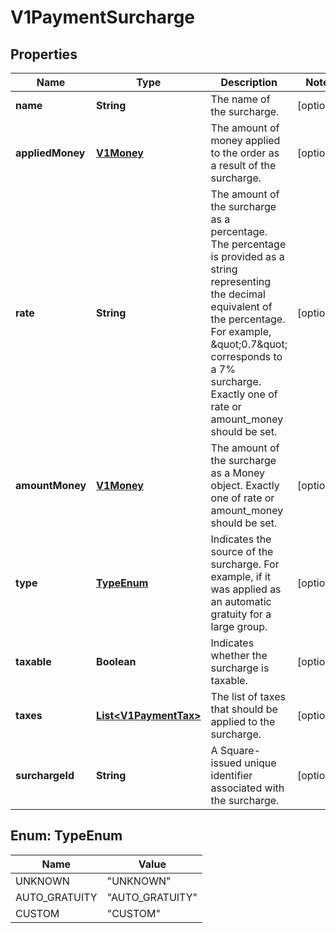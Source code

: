 
# V1PaymentSurcharge

## Properties
Name | Type | Description | Notes
------------ | ------------- | ------------- | -------------
**name** | **String** | The name of the surcharge. |  [optional]
**appliedMoney** | [**V1Money**](V1Money.md) | The amount of money applied to the order as a result of the surcharge. |  [optional]
**rate** | **String** | The amount of the surcharge as a percentage. The percentage is provided as a string representing the decimal equivalent of the percentage. For example, \&quot;0.7\&quot; corresponds to a 7% surcharge. Exactly one of rate or amount_money should be set. |  [optional]
**amountMoney** | [**V1Money**](V1Money.md) | The amount of the surcharge as a Money object. Exactly one of rate or amount_money should be set. |  [optional]
**type** | [**TypeEnum**](#TypeEnum) | Indicates the source of the surcharge. For example, if it was applied as an automatic gratuity for a large group. |  [optional]
**taxable** | **Boolean** | Indicates whether the surcharge is taxable. |  [optional]
**taxes** | [**List&lt;V1PaymentTax&gt;**](V1PaymentTax.md) | The list of taxes that should be applied to the surcharge. |  [optional]
**surchargeId** | **String** | A Square-issued unique identifier associated with the surcharge. |  [optional]


<a name="TypeEnum"></a>
## Enum: TypeEnum
Name | Value
---- | -----
UNKNOWN | &quot;UNKNOWN&quot;
AUTO_GRATUITY | &quot;AUTO_GRATUITY&quot;
CUSTOM | &quot;CUSTOM&quot;



